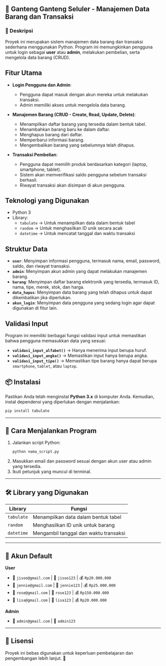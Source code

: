 ## 📌 Ganteng Ganteng Seluler - Manajemen Data Barang dan Transaksi  

### 📖 Deskripsi  
Proyek ini merupakan sistem manajemen data barang dan transaksi sederhana menggunakan Python. Program ini memungkinkan pengguna untuk login sebagai **user** atau **admin**, melakukan pembelian, serta mengelola data barang (CRUD).    

## **Fitur Utama**
- **Login Pengguna dan Admin**:  
  - Pengguna dapat masuk dengan akun mereka untuk melakukan transaksi.  
  - Admin memiliki akses untuk mengelola data barang.  

- **Manajemen Barang (CRUD - Create, Read, Update, Delete)**:  
  - Menampilkan daftar barang yang tersedia dalam bentuk tabel.  
  - Menambahkan barang baru ke dalam daftar.  
  - Menghapus barang dari daftar.  
  - Memperbarui informasi barang.  
  - Mengembalikan barang yang sebelumnya telah dihapus.  

- **Transaksi Pembelian**:  
  - Pengguna dapat memilih produk berdasarkan kategori (laptop, smartphone, tablet).  
  - Sistem akan memverifikasi saldo pengguna sebelum transaksi berhasil.  
  - Riwayat transaksi akan disimpan di akun pengguna.  

## **Teknologi yang Digunakan**
- Python 3
- Library:
  - `tabulate` → Untuk menampilkan data dalam bentuk tabel  
  - `random` → Untuk menghasilkan ID unik secara acak  
  - `datetime` → Untuk mencatat tanggal dan waktu transaksi  

## **Struktur Data**
- **`user`**: Menyimpan informasi pengguna, termasuk nama, email, password, saldo, dan riwayat transaksi.  
- **`admin`**: Menyimpan akun admin yang dapat melakukan manajemen barang.  
- **`barang`**: Menyimpan daftar barang elektronik yang tersedia, termasuk ID, nama, tipe, merek, stok, dan harga.  
- **`data_hapus`**: Menyimpan data barang yang telah dihapus untuk dapat dikembalikan jika diperlukan.  
- **`akun_login`**: Menyimpan data pengguna yang sedang login agar dapat digunakan di fitur lain.  

## **Validasi Input**
Program ini memiliki berbagai fungsi validasi input untuk memastikan bahwa pengguna memasukkan data yang sesuai:
- **`validasi_input_alfabet()`** → Hanya menerima input berupa huruf.  
- **`validasi_input_angka()`** → Memastikan input hanya berupa angka.  
- **`validasi_input_tipe()`** → Memastikan tipe barang hanya dapat berupa `smartphone`, `tablet`, atau `laptop`.  

## 📦 Instalasi  
Pastikan Anda telah menginstal **Python 3.x** di komputer Anda. Kemudian, instal dependensi yang diperlukan dengan menjalankan:  
```bash
pip install tabulate
```

---

## 🚀 Cara Menjalankan Program  
1. Jalankan script Python:  
   ```bash
   python nama_script.py
   ```
2. Masukkan email dan password sesuai dengan akun user atau admin yang tersedia.  
3. Ikuti petunjuk yang muncul di terminal.  

---

## 🛠 Library yang Digunakan  
| Library   | Fungsi |
|-----------|--------|
| `tabulate` | Menampilkan data dalam bentuk tabel |
| `random`   | Menghasilkan ID unik untuk barang |
| `datetime` | Mengambil tanggal dan waktu transaksi |

---

## 👥 Akun Default  
**User**  
- 📧 `jisoo@gmail.com` | 🔑 `jisoo123` | 💰 `Rp20.000.000`  
- 📧 `jennie@gmail.com` | 🔑 `jennie123` | 💰 `Rp25.000.000`  
- 📧 `rose@gmail.com` | 🔑 `rose123` | 💰 `Rp150.000.000`  
- 📧 `lisa@gmail.com` | 🔑 `lisa123` | 💰 `Rp20.000.000`  

**Admin**  
- 📧 `admin@gmail.com` | 🔑 `admin123`  

---

## 📜 Lisensi  
Proyek ini bebas digunakan untuk keperluan pembelajaran dan pengembangan lebih lanjut. 🚀
